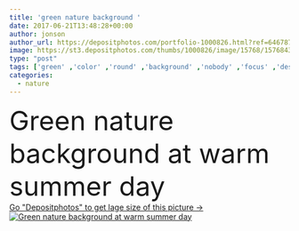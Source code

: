 ```yaml
---
title: 'green nature background '
date: 2017-06-21T13:48:28+00:00
author: jonson
author_url: https://depositphotos.com/portfolio-1000826.html?ref=64678756
image: https://st3.depositphotos.com/thumbs/1000826/image/15768/157684388/api_thumb_450.jpg?forcejpeg=true
type: "post"
tags: ['green' ,'color' ,'round' ,'background' ,'nobody' ,'focus' ,'design' ,'shiny' ,'beautiful' ,'day' ,'decoration' ,'bright' ,'art' ,'season' ,'summer' ,'beauty' ,'sunlight' ,'park' ,'sun' ,'nature' ,'spring' ,'lush' ,'outdoor' ,'environment' ,'greenery' ,'growth' ,'abstract' ,'texture' ,'shine' ,'sunshine' ,'close' ,'light' ,'natural' ,'freshness' ,'foliage' ,'backdrop' ,'concept' ,'effect' ,'blur' ,'soft' ,'ecology' ,'wallpaper' ,'beam' ,'blurred' ,'bokeh' ,'blurry' ]
categories: 
  - nature
---
```

<div aling="center">
            <font size="60"> Green nature background at warm summer day</font>   
</div>
<div>
    <a href='https://st3.depositphotos.com/thumbs/1000826/image/15768/157684388/api_thumb_450.jpg?forcejpeg=true?ref=64678756' target=_blank > Go "Depositphotos" to get lage size of this picture ->
        <img href='https://st3.depositphotos.com/thumbs/1000826/image/15768/157684388/api_thumb_450.jpg?forcejpeg=true?ref=64678756' src='https://st3.depositphotos.com/1000826/15768/i/950/depositphotos_157684388-stock-photo-green-nature-background.jpg?forcejpeg=true' alt='Green nature background at warm summer day' >
    </a>
</div>
